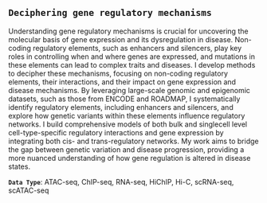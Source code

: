 ## `Deciphering gene regulatory mechanisms`

<p></p>
<p></p>
Understanding gene regulatory mechanisms is crucial for uncovering the molecular basis of gene expression and its dysregulation in disease. Non-coding regulatory elements, such as enhancers and silencers, play key roles in controlling when and where genes are expressed, and mutations in these elements can lead to complex traits and diseases. I develop methods to decipher these mechanisms, focusing on non-coding regulatory elements, their interactions, and their impact on gene expression and disease mechanisms. By leveraging large-scale genomic and epigenomic datasets, such as those from ENCODE and ROADMAP, I systematically identify regulatory elements, including enhancers and silencers, and explore how genetic variants within these elements influence regulatory networks. I build comprehensive models of both bulk and singlecell level cell-type-specific regulatory interactions and gene expression by integrating both cis- and trans-regulatory networks. My work aims to bridge the gap between genetic variation and disease progression, providing a more nuanced understanding of how gene regulation is altered in disease states.


**`Data Type`**: ATAC-seq, ChIP-seq, RNA-seq, HiChIP, Hi-C, scRNA-seq, scATAC-seq 
<p></p>
<p></p>


